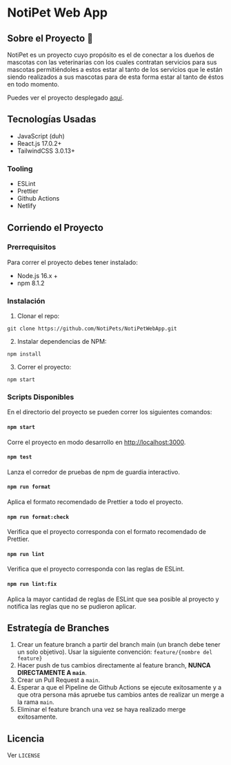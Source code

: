 # NotiPet Web App

## Sobre el Proyecto 🐾

NotiPet es un proyecto cuyo propósito es el de conectar a los dueños de mascotas con las veterinarias con los cuales contratan servicios para sus mascotas permitiéndoles a estos estar al tanto de los servicios que le están siendo realizados a sus mascotas para de esta forma estar al tanto de éstos en todo momento.

Puedes ver el proyecto desplegado [aquí](https://notipet.netflify.app).

## Tecnologías Usadas

- JavaScript (duh)
- React.js 17.0.2+
- TailwindCSS 3.0.13+

### Tooling

- ESLint
- Prettier
- Github Actions
- Netlify 

## Corriendo el Proyecto

### Prerrequisitos

Para correr el proyecto debes tener instalado:

- Node.js 16.x +
- npm 8.1.2

### Instalación

1. Clonar el repo:

```
git clone https://github.com/NotiPets/NotiPetWebApp.git
```

2. Instalar dependencias de NPM:

```
npm install
```

3. Correr el proyecto:

```
npm start
```

### Scripts Disponibles

En el directorio del proyecto se pueden correr los siguientes comandos:

#### `npm start`

Corre el proyecto en modo desarrollo en [http://localhost:3000](http://localhost:3000).

#### `npm test`

Lanza el corredor de pruebas de npm de guardia interactivo.

#### `npm run format`

Aplica el formato recomendado de Prettier a todo el proyecto.

#### `npm run format:check`

Verifica que el proyecto corresponda con el formato recomendado de Prettier.

#### `npm run lint`

Verifica que el proyecto corresponda con las reglas de ESLint.

#### `npm run lint:fix`

Aplica la mayor cantidad de reglas de ESLint que sea posible al proyecto y notifica las reglas que no se pudieron aplicar.

## Estrategía de Branches

1. Crear un feature branch a partir del branch main (un branch debe tener un solo objetivo). Usar la siguiente convención:
   `feature/{nombre del feature}`
2. Hacer push de tus cambios directamente al feature branch, **NUNCA DIRECTAMENTE A `main`**.
3. Crear un Pull Request a `main`.
4. Esperar a que el Pipeline de Github Actions se ejecute exitosamente y a que otra persona más apruebe tus cambios antes de realizar un merge a la rama `main`.
5. Eliminar el feature branch una vez se haya realizado merge exitosamente.

## Licencia

Ver `LICENSE`
